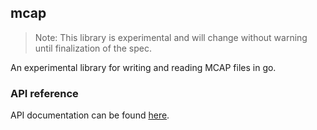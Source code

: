 ## mcap

> Note: This library is experimental and will change without warning until
> finalization of the spec.

An experimental library for writing and reading MCAP files in go.

### API reference

API documentation can be found [here](https://pkg.go.dev/github.com/foxglove/mcap/go/mcap).
